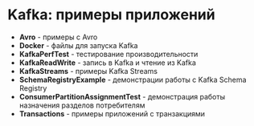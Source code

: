 # Kafka: примеры приложений

* **Avro** - примеры с Avro
* **Docker** - файлы для запуска Kafka
* **KafkaPerfTest** - тестирование производительности
* **KafkaReadWrite** - запись в Kafka и чтение из Kafka
* **KafkaStreams** - примеры Kafka Streams
* **SchemaRegistryExample** - демонстрации работы с Kafka Schema Registry
* **ConsumerPartitionAssignmentTest** - демонстрация работы назначения разделов потребителям
* **Transactions** - примеры приложений с транзакциями
